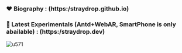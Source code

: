 ### :heart: Biography : (https:/straydrop.github.io)
### :blue_heart: Latest Experimentals (Antd+WebAR, SmartPhone is only abailable) : (https:/straydrop.dev)

![u571](https://media.giphy.com/media/odsZocmsLGZH2/giphy.gif)
